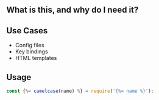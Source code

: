 ## What is this, and why do I need it?

## Use Cases

- Config files
- Key bindings
- HTML templates

## Usage

```js
const {%= camelcase(name) %} = require('{%= name %}');
```